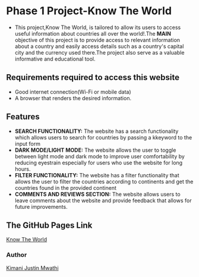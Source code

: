 # Phase 1 Project-Know The World
- This project,Know The World, is tailored to allow its users to access useful information about countries all over the world!.The  **MAIN** objective of this project is to provide access to relevant information about a country and easily access details such as a country's capital city and the currency used there.The project also serve as a valuable informative and educational tool.

## Requirements required to access this website
- Good internet connection(Wi-Fi or mobile data)
- A browser that renders the desired information.

## Features
- **SEARCH FUNCTIONALITY:** The website has a search functionality which allows users to search for countries by passing a kkeyword to the input form
- **DARK MODE/LIGHT MODE:** The website allows the user to toggle between light mode and dark mode to improve user comfortability by reducing eyestrain especially for users who use the website for long hours.
- **FILTER FUNCTIONALITY:** The website has a filter functionality that allows the user to  filter the countries according to continents and get the countries found in the provided continent
- **COMMENTS AND REVIEWS SECTION:** The website allows users to leave comments about the website and provide feedback that allows for future improvements.

## The GitHub Pages Link
[Know The World](https://justinmwathi.github.io/phase-1-project-know-the-world/)

### Author
[Kimani Justin Mwathi](https://github.com/justinmwathi) 

